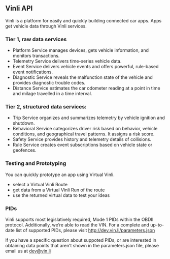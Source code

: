 
## Vinli API

Vinli is a platform for easily and quickly building connected car apps. Apps get vehicle data through Vinli services.

### Tier 1, raw data services
* Platform Service manages devices, gets vehicle information, and monitors transactions.
* Telemetry Service delivers time-series vehicle data.
* Event Service delivers vehicle events and offers powerful, rule-based event notifications.
* Diagnostic Service reveals the malfunction state of the vehicle and provides diagnostic trouble codes.
* Distance Service estimates the car odometer reading at a point in time and milage travelled in a time interval.

### Tier 2, structured data services:
* Trip Service organizes and summarizes telemetry by vehicle ignition and shutdown.
* Behavioral Service categorizes driver risk based on behavior, vehicle conditions, and geographical travel patterns. It assigns a risk score.
* Safety Service provides history and telemetry details of collisions.
* Rule Service creates event subscriptions based on vehicle state or geofences.

### Testing and Prototyping
You can quickly prototype an app using Virtual Vinli.

* select a Virtual Vinli Route
* get data from a Virtual Vinli Run of the route
* use the returned virtual data to test your ideas

### PIDs
Vinli supports most legislatively required, Mode 1 PIDs within the OBDII protocol. Additionally, we’re able to read the VIN. For a complete and up-to-date list of supported PIDs, please visit http://dev.vin.li/parameters.json

If you have a specific question about suppoted PIDs, or are interested in obtaining data points that aren’t shown in the parameters.json file, please email us at dev@vin.li